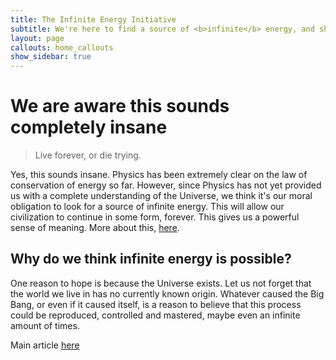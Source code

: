 ```yaml
---
title: The Infinite Energy Initiative
subtitle: We're here to find a source of <b>infinite</b> energy, and share it safely with everyone
layout: page
callouts: home_callouts
show_sidebar: true
---
```


# We are aware this sounds completely insane

> Live forever, or die trying.

Yes, this sounds insane. Physics has been extremely 
clear on the law of conservation of energy so far. 
However, since Physics has not yet provided us with 
a complete understanding of the Universe, 
we think it's our moral obligation to look for a 
source of infinite energy. 
This will allow our civilization to continue in 
some form, forever. This gives us a powerful sense of
meaning. More about this, [here](/2023/04/16/why-we-want-infinite-energy/).

[//]: # (TODO - add link to main article)

[//]: # ([![Gem Version]&#40;https://badge.fury.io/rb/bulma-clean-theme.svg&#41;]&#40;https://badge.fury.io/rb/bulma-clean-theme&#41;)
[//]: # (![Gem]&#40;https://img.shields.io/gem/dt/bulma-clean-theme.svg&#41;)
[//]: # (![GitHub Repo stars]&#40;https://img.shields.io/github/stars/chrisrhymes/bulma-clean-theme?style=social&#41;)

## Why do we think infinite energy is possible?
One reason to hope is because the Universe exists. 
Let us not forget that the world we live in has no 
currently known origin. Whatever caused the Big Bang, 
or even if it caused itself, is a reason to believe 
that this process could be reproduced, controlled 
and mastered, maybe even an infinite amount of times.

Main article [here](2023/04/16/isnt-infinite-energy-impossible/)

[//]: # (TODO - add link to main article)

[//]: # ()
[//]: # (## GitHub Pages)

[//]: # ()
[//]: # (The theme can be used with GitHub Pages by setting the `remote_theme` in your Jekyll sites `_config.yml`)

[//]: # ()
[//]: # (```yml)

[//]: # (remote_theme: chrisrhymes/bulma-clean-theme)

[//]: # (```)

[//]: # ()
[//]: # (## Documentation)

[//]: # ()
[//]: # (For full instructions, please see the [Documentation]&#40;/bulma-clean-theme/docs/&#41;)

[//]: # ()
[//]: # (## Page Layouts)

[//]: # ()
[//]: # (This demo site showcases the available page layout options. )

[//]: # ()
[//]: # (* Sidebar)

[//]: # (* Menubar)

[//]: # (* Tabs)

[//]: # (* Footer)

[//]: # (* Hero)

[//]: # (* Contents)

[//]: # (* Landing Page With Callouts)

[//]: # (* Sponsors Page)

[//]: # (* Image Gallery)

[//]: # (* Recipe Page)

[//]: # (* Blog)

[//]: # (* Post)

[//]: # ()
[//]: # (## Supported By JetBrains)

[//]: # ()
[//]: # (JetBrains have kindly provided an Open Source licence to aid in the future development of Bulma Clean Theme.)

[//]: # ()
[//]: # ([![JetBrains]&#40;img/jetbrains-variant-4.svg&#41;]&#40;https://www.jetbrains.com/?from=bulma-clean-theme&#41;)
